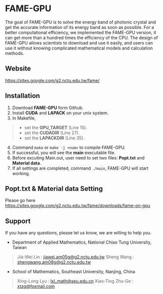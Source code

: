 # FAME-GPU #
The goal of FAME-GPU is to solve the energy band of photonic crystal and get the accurate information of its energy band as soon as possible. For a better computational efficiency, we implemented the FAME-GPU version, it can get more than a hundred times the efficiency of the CPU.  The design of FAME-GPU  allows scientists to download and use it easily, and users can use it without knowing complicated mathematical models and calculation methods.

## Website ##
https://sites.google.com/g2.nctu.edu.tw/fame/

## Installation ##
1. Download **FAME-GPU** form Github.
2. Install **CUDA** and **LAPACK** on your unix system.
3. In Makefile,
> + set the **GPU_TARGET** (Line 15).
> + set the **CUDADIR** (Line 27).
> + set the **LAPACKDIR** (Line 35).
4. Command `make` or `make -j <num>` to compile FAME-GPU. 
5. If successful, you will see the **main** executable file.
6. Before excuting Main.out, user need to set two files: **Popt.txt** and **Material data**.
7. If all settings are completed, command `./main`, FAME-GPU will start working.

## Popt.txt & Material data Setting ##
Please go here https://sites.google.com/g2.nctu.edu.tw/fame/downloads/fame-on-gpu

## Support ##
If you have any questions, please let us know, we are willing to help you.

* Department of Applied Mathematics, National Chiao Tung University, Taiwan
>Jia-Wei Lin : jiawei.am05g@g2.nctu.edu.tw
>Sheng Wang : shengwang.am08g@g2.nctu.edu.tw
* School of Mathematics, Southeast University, Nanjing, China
>Xing-Long Lyu : lxl_math@seu.edu.cn
>Xiao-Ting Zhu-Ge : xtzg@foxmail.com

